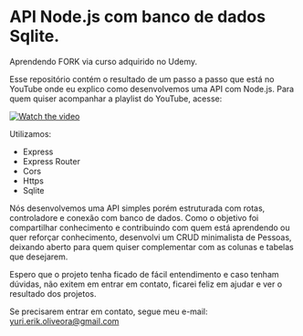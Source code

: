 # API Node.js com banco de dados Sqlite.
Aprendendo FORK via curso adquirido no Udemy.

Esse repositório contém o resultado de um passo a passo que está no YouTube onde eu explico como desenvolvemos uma API com Node.js.
Para quem quiser acompanhar a playlist do YouTube, acesse:

[![Watch the video](./docs/tumb.png)](https://www.youtube.com/watch?v=yEpiT-N2DUc&list=PLygIEirBzJi4lTC-5nzfhEyxuKq2y1uiR)

Utilizamos:
- Express
- Express Router
- Cors
- Https
- Sqlite

Nós desenvolvemos uma API simples porém estruturada com rotas, controladore e conexão com banco de dados. Como o objetivo foi compartilhar conhecimento e contribuindo com quem está aprendendo ou quer reforçar conhecimento, desenvolvi um CRUD minimalista de Pessoas, deixando aberto para quem quiser complementar com as colunas e tabelas que desejarem.

Espero que o projeto tenha ficado de fácil entendimento e caso tenham dúvidas, não exitem em entrar em contato, ficarei feliz em ajudar e ver o resultado dos projetos.

Se precisarem entrar em contato, segue meu e-mail: yuri.erik.oliveora@gmail.com
